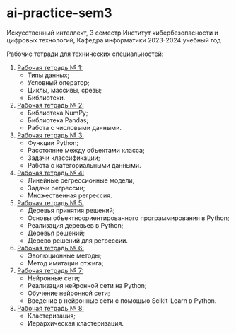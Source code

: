 # ai-practice-sem3
Искусственный интеллект, 3 семестр
Институт кибербезопасности и цифровых технологий, Кафедра информатики
2023-2024 учебный год

Рабочие тетради для технических специальностей:
1. [Рабочая тетрадь № 1:](tsk/workbook_1_2022.pdf)
   * Типы данных;
   * Условный оператор;
   * Циклы, массивы, срезы;
   * Библиотеки. 
2. [Рабочая тетрадь № 2:](tsk/workbook_2_2022.pdf)
   * Библиотека NumPy;
   * Библиотека Pandas;
   * Работа с числовыми данными.
3. [Рабочая тетрадь № 3:](tsk/workbook_3_2022.pdf)
   * Функции Python;
   * Расстояние между объектами класса;
   * Задачи классификации;
   * Работа с категориальными данными.
4. [Рабочая тетрадь № 4:](tsk/workbook_4_2022.pdf)
   * Линейные регрессионные модели;
   * Задачи регрессии;
   * Множественная регрессия.
5. [Рабочая тетрадь № 5:](tsk/workbook_5_2022.pdf)
   * Деревья принятия решений;
   * Основы объектноориентированного программирования в Python;
   * Реализация деревьев в Python;
   * Деревья решений;
   * Дерево решений для регрессии.
6. [Рабочая тетрадь № 6:](tsk/workbook_6_2022.pdf)
   * Эволюционные методы;
   * Метод имитации отжига;
7. [Рабочая тетрадь № 7:](tsk/workbook_7_2022.pdf)
   * Нейронные сети;
   * Реализация нейронной сети на Python;
   * Обучение нейронной сети;
   * Введение в нейронные сети с помощью Scikit-Learn в Python.
8. [Рабочая тетрадь № 8:](tsk/workbook_8_2022.pdf)
   * Кластеризация;
   * Иерархическая кластеризация.
